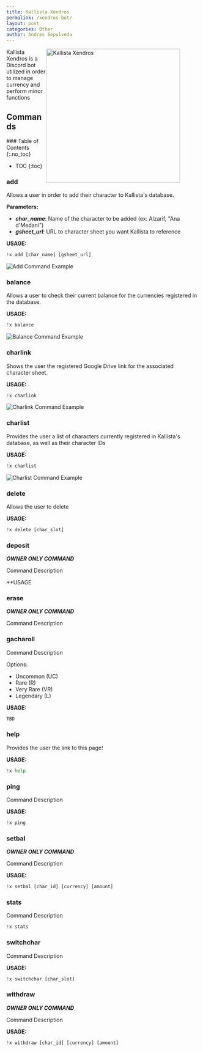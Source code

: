 ```yaml
---
title: Kallista Xendros
permalink: /xendros-bot/
layout: post
categories: Other
author: Andres Sepulveda
---
```


<div class = "xendros-png" >
<img src="{{baseURL}}/assets/xendros.png" height ="350px" style="float: right;margin-right: 50px;" alt = "Kallista Xendros" >
</div>

Kallista Xendros is a Discord bot utilized in order to manage currency and perform minor functions 

## Commands

<div class = "toc">
### Table of Contents 
{:.no_toc}

* TOC
{:toc}

</div>

### add

Allows a user in order to add their character to Kallista's database.

**Parameters:**
- ***char_name***: Name of the character to be added (ex: Alzarif, "Ana d'Medani")
- ***gsheet_url***: URL to character sheet you want Kallista to reference

**USAGE:**
```python
!x add [char_name] [gsheet_url]
```

<img src="{{baseURL}}/assets/add_cmd_ex.png" alt = "Add Command Example">

### balance

Allows a user to check their current balance for the currencies registered in the database. 

**USAGE:**
```python
!x balance
```

<img src="{{baseURL}}/assets/balance_cmd_ex.png" alt = "Balance Command Example">

### charlink

Shows the user the registered Google Drive link for the associated character sheet. 

**USAGE:**
```python
!x charlink
```

<img src="{{baseURL}}/assets/charlink_cmd_ex.png" alt = "Charlink Command Example">

### charlist

Provides the user a list of characters currently registered in Kallista's database, as well as their character IDs

**USAGE:**
```python
!x charlist
```

<img src="{{baseURL}}/assets/charlist_cmd_ex.png" alt = "Charlist Command Example">

### delete

Allows the user to delete 

**USAGE:**
```python
!x delete [char_slot]
```

### deposit

***OWNER ONLY COMMAND***

Command Description 

**USAGE 

### erase

***OWNER ONLY COMMAND***

Command Description


### gacharoll

Command Description

Options:
* Uncommon (UC)
* Rare (R)
* Very Rare (VR)
* Legendary (L)

**USAGE:**
```python
TBD
```

### help

Provides the user the link to this page! 

**USAGE:**
```python
!x help
```

### ping 

Command Description

**USAGE:**
```python
!x ping
```

### setbal

***OWNER ONLY COMMAND***

Command Description 

**USAGE:**
```python
!x setbal [char_id] [currency] [amount]
```

### stats

Command Description 

```python
!x stats
```

### switchchar

Command Description

**USAGE:**
```python
!x switchchar [char_slot]
```

### withdraw

***OWNER ONLY COMMAND***

Command Description 

**USAGE:**
```python
!x withdraw [char_id] [currency] [amount]
```





